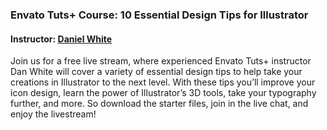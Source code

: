 ### Envato Tuts+ Course: 10 Essential Design Tips for Illustrator
#### Instructor: [Daniel White](https://tutsplus.com/authors/daniel-white)

Join us for a free live stream, where experienced Envato Tuts+ instructor Dan White will cover a variety of essential design tips to help take your creations in Illustrator to the next level. With these tips you’ll improve your icon design, learn the power of Illustrator’s 3D tools, take your typography further, and more. So download the starter files, join in the live chat, and enjoy the livestream!
